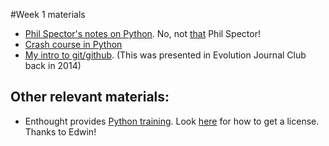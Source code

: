 #Week 1 materials

* [Phil Spector's notes on Python](https://www.stat.berkeley.edu/~spector/python).  No, not
  [that](https://en.wikipedia.org/wiki/Phil_Spector) Phil Spector!
* [Crash course in Python](https://anonimops.de/PythonCrash/PythonNumpy.pdf) 
* [My intro to git/github](https://github.com/ThorntonLab/intro2github).  (This was presented in Evolution Journal Club back in 2014)

## Other relevant materials:

* Enthought provides [Python training](https://training.enthought.com/A). Look [here](https://store.enthought.com/licenses/academic/) for how to get a license.  Thanks to Edwin!
